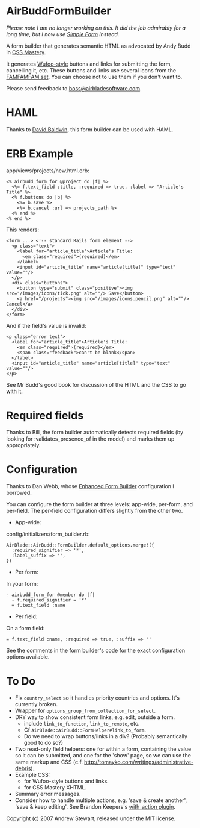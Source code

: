 AirBuddFormBuilder
==================

*Please note I am no longer working on this.  It did the job admirably for a long time, but I now use [Simple Form](https://github.com/plataformatec/simple_form) instead.*

A form builder that generates semantic HTML as advocated by Andy Budd in [CSS Mastery][1].

It generates [Wufoo-style][2] buttons and links for submitting the form, cancelling it, etc.  These buttons and links use several icons from the [FAMFAMFAM set][3].  You can choose not to use them if you don't want to.

[1]: http://www.cssmastery.com
[2]: http://particletree.com/features/rediscovering-the-button-element/
[3]: http://famfamfam.com/lab/icons/silk/

Please send feedback to boss@airbladesoftware.com.


HAML
====
Thanks to [David Baldwin][4], this form builder can be used with HAML.

[4]: http://www.baldwindigital.net


ERB Example
===========

app/views/projects/new.html.erb:

    <% airbudd_form_for @project do |f| %>
      <%= f.text_field :title, :required => true, :label => "Article's Title" %>
      <% f.buttons do |b| %>
        <%= b.save %>
        <%= b.cancel :url => projects_path %>
      <% end %>
    <% end %>

This renders:

    <form ...> <!-- standard Rails form element -->
      <p class="text">
        <label for="article_title">Article's Title:
          <em class="required">(required)</em>
        </label>
        <input id="article_title" name="article[title]" type="text" value=""/>
      </p>
      <div class="buttons">
        <button type="submit" class="positive"><img src="/images/icons/tick.png" alt=""/> Save</button>
        <a href="/projects"><img src="/images/icons.pencil.png" alt=""/> Cancel</a>
      </div>
    </form>

And if the field's value is invalid:

    <p class="error text">
      <label for="article_title">Article's Title:
        <em class="required">(required)</em>
        <span class="feedback">can't be blank</span>
      </label>
      <input id="article_title" name="article[title]" type="text" value=""/>
    </p>

See Mr Budd's good book for discussion of the HTML and the CSS to go with it.


Required fields
===============

Thanks to Bill, the form builder automatically detects required fields (by looking for :validates_presence_of in the model) and marks them up appropriately.


Configuration
=============

Thanks to Dan Webb, whose [Enhanced Form Builder](http://svn.danwebb.net/external/rails/plugins/enhanced_form_builder/lib/enhanced_form_builder/form_builder.rb) configuration I borrowed.

You can configure the form builder at three levels: app-wide, per-form, and per-field.  The per-field configuration differs slightly from the other two.

* App-wide:

config/initializers/form_builder.rb:

    AirBlade::AirBudd::FormBuilder.default_options.merge!({
      :required_signifier => '*',
      :label_suffix => '',
    })
    
* Per form:

In your form:

    - airbudd_form_for @member do |f|
      - f.required_signifier = '*'
      = f.text_field :name

* Per field:

On a form field:

    = f.text_field :name, :required => true, :suffix => ''

See the comments in the form builder's code for the exact configuration options available.


To Do
=====

* Fix `country_select` so it handles priority countries and options.  It's currently broken.
* Wrapper for `options_group_from_collection_for_select`.
* DRY way to show consistent form links, e.g. edit, outside a form.
  - include `link_to_function`, `link_to_remote`, etc.
  - Cf `AirBlade::AirBudd::FormHelper#link_to_form`.
  - Do we need to wrap buttons/links in a div?  (Probably semantically good to do so?)
* Two read-only field helpers: one for within a form, containing the value so it can be submitted, and one for the 'show' page, so we can use the same markup and CSS (c.f. http://tomayko.com/writings/administrative-debris)..
* Example CSS:
  - for Wufoo-style buttons and links.
  - for CSS Mastery XHTML.
* Summary error messages.
* Consider how to handle multiple actions, e.g. 'save & create another', 'save & keep editing'.  See Brandon Keepers's [with_action plugin](http://opensoul.org/2007/7/16/handling-forms-with-multiple-buttons).


Copyright (c) 2007 Andrew Stewart, released under the MIT license.
